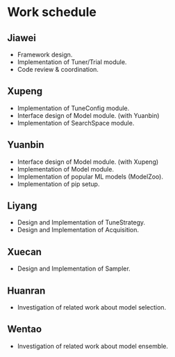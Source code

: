 # Work schedule

## Jiawei

- Framework design.
- Implementation of Tuner/Trial module.
- Code review & coordination. 

## Xupeng

- Implementation of TuneConfig module.
- Interface design of Model module. (with Yuanbin)
- Implementation of SearchSpace module.

## Yuanbin

- Interface design of Model module. (with Xupeng)
- Implementation of Model module.
- Implementation of popular ML models (ModelZoo).
- Implementation of pip setup.

## Liyang

- Design and Implementation of TuneStrategy.
- Design and Implementation of Acquisition.

## Xuecan
- Design and Implementation of Sampler.

## Huanran

- Investigation of related work about model selection.

## Wentao

- Investigation of related work about model ensemble.